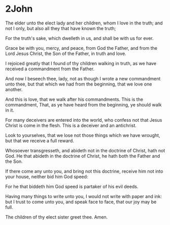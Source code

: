 # 2John

<p id="2jo-1:1">The elder unto the elect lady and her children, whom I love in the truth; and not I only, but also all they that have known the truth;</p>

<p id="2jo-1:2">For the truth's sake, which dwelleth in us, and shall be with us for ever.</p>

<p id="2jo-1:3">Grace be with you, mercy, and peace, from God the Father, and from the Lord Jesus Christ, the Son of the Father, in truth and love.</p>

<p id="2jo-1:4">I rejoiced greatly that I found of thy children walking in truth, as we have received a commandment from the Father.</p>

<p id="2jo-1:5">And now I beseech thee, lady, not as though I wrote a new commandment unto thee, but that which we had from the beginning, that we love one another.</p>

<p id="2jo-1:6">And this is love, that we walk after his commandments. This is the commandment, That, as ye have heard from the beginning, ye should walk in it.</p>

<p id="2jo-1:7">For many deceivers are entered into the world, who confess not that Jesus Christ is come in the flesh. This is a deceiver and an antichrist.</p>

<p id="2jo-1:8">Look to yourselves, that we lose not those things which we have wrought, but that we receive a full reward.</p>

<p id="2jo-1:9">Whosoever transgresseth, and abideth not in the doctrine of Christ, hath not God. He that abideth in the doctrine of Christ, he hath both the Father and the Son.</p>

<p id="2jo-1:10">If there come any unto you, and bring not this doctrine, receive him not into your house, neither bid him God speed:</p>

<p id="2jo-1:11">For he that biddeth him God speed is partaker of his evil deeds.</p>

<p id="2jo-1:12">Having many things to write unto you, I would not write with paper and ink: but I trust to come unto you, and speak face to face, that our joy may be full.</p>

<p id="2jo-1:13">The children of thy elect sister greet thee. Amen.</p>


